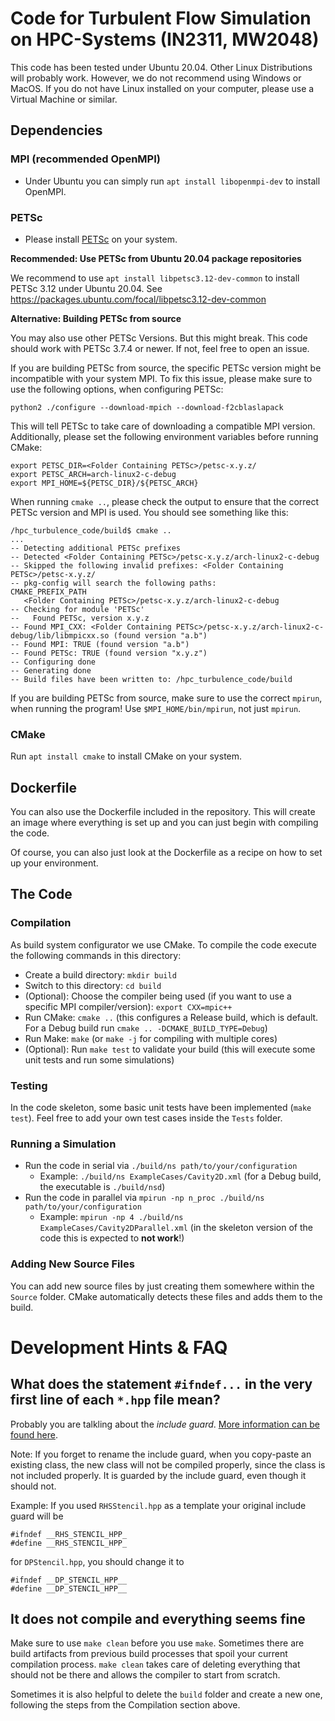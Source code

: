 # Code for Turbulent Flow Simulation on HPC-Systems (IN2311, MW2048)

This code has been tested under Ubuntu 20.04. Other Linux Distributions will probably work. However, we do not recommend using Windows or MacOS. If you do not have Linux installed on your computer, please use a Virtual Machine or similar.

## Dependencies

### MPI (recommended OpenMPI)

* Under Ubuntu you can simply run `apt install libopenmpi-dev` to install OpenMPI.

### PETSc

* Please install [PETSc](https://petsc.org/release/) on your system.

**Recommended: Use PETSc from Ubuntu 20.04 package repositories** 

We recommend to use `apt install libpetsc3.12-dev-common` to install PETSc 3.12 under Ubuntu 20.04. See https://packages.ubuntu.com/focal/libpetsc3.12-dev-common

**Alternative: Building PETSc from source**

You may also use other PETSc Versions. But this might break. This code should work with PETSc 3.7.4 or newer. If not, feel free to open an issue.

If you are building PETSc from source, the specific PETSc version might be incompatible with your system MPI. To fix this issue, please make sure to use the following options, when configuring PETSc: 

```
python2 ./configure --download-mpich --download-f2cblaslapack
```

This will tell PETSc to take care of downloading a compatible MPI version. Additionally, please set the following environment variables before running CMake:

```
export PETSC_DIR=<Folder Containing PETSc>/petsc-x.y.z/
export PETSC_ARCH=arch-linux2-c-debug
export MPI_HOME=${PETSC_DIR}/${PETSC_ARCH}
```

When running `cmake ..`, please check the output to ensure that the correct PETSc version and MPI is used. You should see something like this:

```
/hpc_turbulence_code/build$ cmake ..
...
-- Detecting additional PETSc prefixes
-- Detected <Folder Containing PETSc>/petsc-x.y.z/arch-linux2-c-debug
-- Skipped the following invalid prefixes: <Folder Containing PETSc>/petsc-x.y.z/
-- pkg-config will search the following paths:
CMAKE_PREFIX_PATH
   <Folder Containing PETSc>/petsc-x.y.z/arch-linux2-c-debug
-- Checking for module 'PETSc'
--   Found PETSc, version x.y.z
-- Found MPI_CXX: <Folder Containing PETSc>/petsc-x.y.z/arch-linux2-c-debug/lib/libmpicxx.so (found version "a.b") 
-- Found MPI: TRUE (found version "a.b")  
-- Found PETSc: TRUE (found version "x.y.z") 
-- Configuring done
-- Generating done
-- Build files have been written to: /hpc_turbulence_code/build

```

If you are building PETSc from source, make sure to use the correct `mpirun`, when running the program! Use `$MPI_HOME/bin/mpirun`, not just `mpirun`. 

### CMake

Run `apt install cmake` to install CMake on your system.

## Dockerfile

You can also use the Dockerfile included in the repository. This will create an image where everything is set up and you can just begin with compiling the code.

Of course, you can also just look at the Dockerfile as a recipe on how to set up your environment.

## The Code

### Compilation

As build system configurator we use CMake. To compile the code execute the following commands in this directory:

* Create a build directory: `mkdir build`
* Switch to this directory: `cd build`
* (Optional): Choose the compiler being used (if you want to use a specific MPI compiler/version): `export CXX=mpic++`
* Run CMake: `cmake ..` (this configures a Release build, which is default. For a Debug build run `cmake .. -DCMAKE_BUILD_TYPE=Debug`)
* Run Make: `make` (or `make -j` for compiling with multiple cores)
* (Optional): Run `make test` to validate your build (this will execute some unit tests and run some simulations)

### Testing
In the code skeleton, some basic unit tests have been implemented (`make test`). Feel free to add your own test cases inside the `Tests` folder.

### Running a Simulation

* Run the code in serial via `./build/ns path/to/your/configuration`
   * Example: `./build/ns ExampleCases/Cavity2D.xml` (for a Debug build, the executable is `./build/nsd`)
* Run the code in parallel via `mpirun -np n_proc ./build/ns path/to/your/configuration`
   * Example: `mpirun -np 4 ./build/ns ExampleCases/Cavity2DParallel.xml` (in the skeleton version of the code this is expected to **not work**!)

### Adding New Source Files

You can add new source files by just creating them somewhere within the `Source` folder. CMake automatically detects these files and adds them to the build.

# Development Hints & FAQ

## What does the statement `#ifndef...` in the very first line of each `*.hpp` file mean?

Probably you are talkling about the *include guard*. [More information can be found here](https://en.wikipedia.org/wiki/Include_guard). 

Note: If you forget to rename the include guard, when you copy-paste an existing class, the new class will not be compiled properly, since the class is not included properly. It is guarded by the include guard, even though it should not. 

Example: If you used `RHSStencil.hpp` as a template your original include guard will be 

```
#ifndef __RHS_STENCIL_HPP_
#define __RHS_STENCIL_HPP_
```

for `DPStencil.hpp`, you should change it to

```
#ifndef __DP_STENCIL_HPP__
#define __DP_STENCIL_HPP__
```

## It does not compile and everything seems fine

Make sure to use `make clean` before you use `make`. Sometimes there are build artifacts from previous build processes that spoil your current compilation process. `make clean` takes care of deleting everything that should not be there and allows the compiler to start from scratch.

Sometimes it is also helpful to delete the `build` folder and create a new one, following the steps from the Compilation section above.
